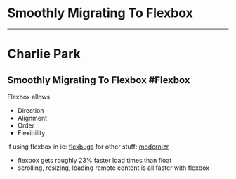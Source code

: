 # Smoothly Migrating To Flexbox
----------------
# Charlie Park
## Smoothly Migrating To Flexbox #Flexbox

Flexbox allows

  - Direction 
  - Alignment
  - Order
  - Flexibility

if using flexbox in ie: [flexbugs](https://github.com/philipwalton/flexbugs)
for other stuff: [modernizr](https://modernizr.com/)

  - flexbox gets roughly 23% faster load times than float
  - scrolling, resizing, loading remote content is all faster with flexbox
